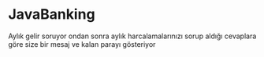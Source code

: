 # JavaBanking
Aylık gelir soruyor ondan sonra aylık harcalamalarınızı sorup aldığı cevaplara göre size bir mesaj ve kalan parayı gösteriyor
